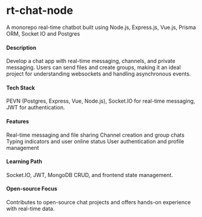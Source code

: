 # rt-chat-node

A monorepo real-time chatbot built using Node.js, Express.js, Vue.js, Prisma ORM, Socket IO and Postgres

#### Description

Develop a chat app with real-time messaging, channels, and private messaging. Users can send files and create groups, making it an ideal project for understanding websockets and handling asynchronous events.

#### Tech Stack

PEVN (Postgres, Express, Vue, Node.js), Socket.IO for real-time messaging, JWT for authentication.

#### Features

Real-time messaging and file sharing
Channel creation and group chats
Typing indicators and user online status
User authentication and profile management

#### Learning Path

Socket.IO, JWT, MongoDB CRUD, and frontend state management.

#### Open-source Focus

Contributes to open-source chat projects and offers hands-on experience with real-time data.
